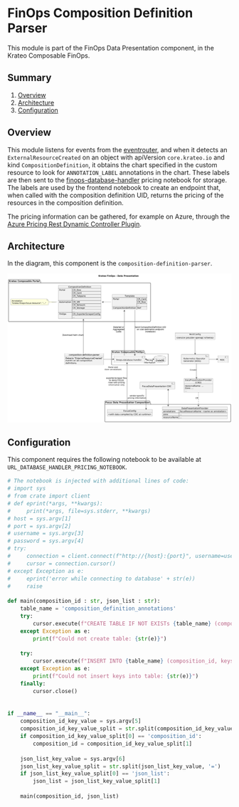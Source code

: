 # FinOps Composition Definition Parser
This module is part of the FinOps Data Presentation component, in the Krateo Composable FinOps.

## Summary

1. [Overview](#overview)
2. [Architecture](#architecture)
3. [Configuration](#configuration)

## Overview
This module listens for events from the [eventrouter](https://github.com/krateoplatformops/eventrouter), and when it detects an `ExternalResourceCreated` on an object with apiVersion `core.krateo.io` and kind `CompositionDefinition`, it obtains the chart specified in the custom resource to look for `ANNOTATION_LABEL` annotations in the chart. These labels are then sent to the [finops-database-handler](https://github.com/krateoplatformops/finpos-database-handler) pricing notebook for storage. The labels are used by the frontend notebook to create an endpoint that, when called with the composition definition UID, returns the pricing of the resources in the composition definition. 

The pricing information can be gathered, for example on Azure, through the [Azure Pricing Rest Dynamic Controller Plugin](https://github.com/krateoplatformops/azure-pricing-rest-dynamic-controller-plugin).

## Architecture
In the diagram, this component is the `composition-definition-parser`.

![FinOps Composition Definition Parser](_diagrams/architecture.png)

## Configuration
This component requires the following notebook to be available at `URL_DATABASE_HANDLER_PRICING_NOTEBOOK`.

```python
# The notebook is injected with additional lines of code:
# import sys
# from crate import client
# def eprint(*args, **kwargs):
#     print(*args, file=sys.stderr, **kwargs)
# host = sys.argv[1]
# port = sys.argv[2]
# username = sys.argv[3]
# password = sys.argv[4]
# try:
#     connection = client.connect(f"http://{host}:{port}", username=username, password=password)
#     cursor = connection.cursor()
# except Exception as e:
#     eprint('error while connecting to database' + str(e))
#     raise

def main(composition_id : str, json_list : str):
    table_name = 'composition_definition_annotations'
    try: 
        cursor.execute(f"CREATE TABLE IF NOT EXISTs {table_name} (composition_id string, keys object, PRIMARY KEY (composition_id)) WITH (column_policy = 'dynamic')")
    except Exception as e:
        print(f"Could not create table: {str(e)}")
    
    try:
        cursor.execute(f"INSERT INTO {table_name} (composition_id, keys) VALUES (?,?) ON CONFLICT (composition_id) DO UPDATE SET keys = excluded.keys;", [composition_id, json_list])
    except Exception as e:
        print(f"Could not insert keys into table: {str(e)}")
    finally:
        cursor.close()


if __name__ == "__main__":
    composition_id_key_value = sys.argv[5]
    composition_id_key_value_split = str.split(composition_id_key_value, '=')
    if composition_id_key_value_split[0] == 'composition_id':
        composition_id = composition_id_key_value_split[1]

    json_list_key_value = sys.argv[6]
    json_list_key_value_split = str.split(json_list_key_value, '=')
    if json_list_key_value_split[0] == 'json_list':
        json_list = json_list_key_value_split[1]

    main(composition_id, json_list)
``` 